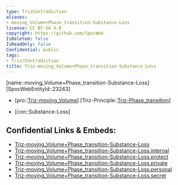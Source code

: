 ```yaml
---
type: TrizContradiction
aliases:
- moving_Volume+Phase_transition-Substance-Loss
license: CC BY-SA 4.0
copyright: https://github.com/SpocWeb
IsDeleted: false
IsReadOnly: false
Confidential: public
tags: 
- Triz/Contradiction
title: Triz-moving_Volume+Phase_transition-Substance-Loss
---
```

[name::moving_Volume+Phase_transition-Substance-Loss]
[SpocWebEntityId::23243]
+ [pro::[Triz-moving_Volume](tech/Triz/Parameter/Triz-moving_Volume.md)]
[Triz-Principle::[Triz-Phase_transition](tech/Triz/Principle/Triz-Phase_transition.md)]
- [con::Substance-Loss]



## Confidential Links & Embeds: 
- [Triz-moving_Volume+Phase_transition-Substance-Loss](../../../../_public/tech/Triz/Contradict/Triz-moving_Volume+Phase_transition-Substance-Loss.md) 
- [Triz-moving_Volume+Phase_transition-Substance-Loss.internal](../../../../_internal/tech/Triz/Contradict/Triz-moving_Volume+Phase_transition-Substance-Loss.internal.md) 
- [Triz-moving_Volume+Phase_transition-Substance-Loss.protect](../../../../_protect/tech/Triz/Contradict/Triz-moving_Volume+Phase_transition-Substance-Loss.protect.md) 
- [Triz-moving_Volume+Phase_transition-Substance-Loss.private](../../../../_private/tech/Triz/Contradict/Triz-moving_Volume+Phase_transition-Substance-Loss.private.md) 
- [Triz-moving_Volume+Phase_transition-Substance-Loss.personal](../../../../_personal/tech/Triz/Contradict/Triz-moving_Volume+Phase_transition-Substance-Loss.personal.md) 
- [Triz-moving_Volume+Phase_transition-Substance-Loss.secret](../../../../_secret/tech/Triz/Contradict/Triz-moving_Volume+Phase_transition-Substance-Loss.secret.md) 
